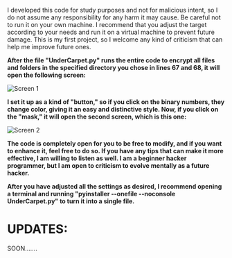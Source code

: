 I developed this code for study purposes and not for malicious intent, so I do not assume any responsibility for any harm it may cause.
Be careful not to run it on your own machine. I recommend that you adjust the target according to your needs and run it on a virtual machine to prevent future damage.
This is my first project, so I welcome any kind of criticism that can help me improve future ones.

****After the file "UnderCarpet.py" runs the entire code to encrypt all files and folders in the specified directory you chose in lines 67 and 68, it will open the following screen:****

![Screen 1](https://github.com/dksilvv/Ransomware-UnderCarpet/assets/161028555/4c0b5f00-f992-41be-b041-98302f8bd8b2)

****I set it up as a kind of "button," so if you click on the binary numbers, they change color, giving it an easy and distinctive style. 
Now, if you click on the "mask," it will open the second screen, which is this one:****

![Screen 2](https://github.com/dksilvv/Ransomware-UnderCarpet/assets/161028555/f1ad1009-8488-4b49-ad10-1b4b458f245c)

****The code is completely open for you to be free to modify, and if you want to enhance it, feel free to do so. If you have any tips that can make it more effective, I am willing to listen as well. I am a beginner hacker programmer, but I am open to criticism to evolve mentally as a future hacker.****

****After you have adjusted all the settings as desired, I recommend opening a terminal and running "pyinstaller --onefile --noconsole UnderCarpet.py" to turn it into a single file.****

# UPDATES:
SOON.......